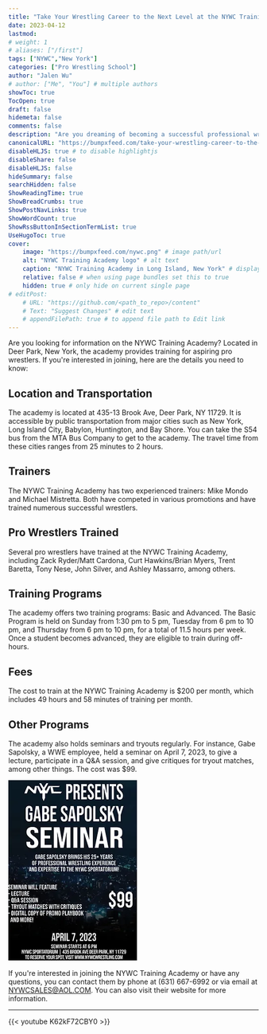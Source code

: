 ```yaml
---
title: "Take Your Wrestling Career to the Next Level at the NYWC Training Academy"
date: 2023-04-12
lastmod:
# weight: 1
# aliases: ["/first"]
tags: ["NYWC","New York"]
categories: ["Pro Wrestling School"]
author: "Jalen Wu"
# author: ["Me", "You"] # multiple authors
showToc: true
TocOpen: true
draft: false
hidemeta: false
comments: false
description: "Are you dreaming of becoming a successful professional wrestler? Do you want to learn from experienced trainers who have worked with WWE, ROH, and other top promotions? Look no further than NYWC Training Academy, Long Island's oldest and most successful wrestling school. With a proven track record of producing dynamic wrestlers who have gone on to work with WWE, AEW, Impact, and NJPW, NYWC offers comprehensive training led by top trainers Mike Mondo and Michael Mistretta. From the basics to advanced techniques, you'll learn everything you need to know to be successful in the industry. Join the ranks of NYWC graduates like Zack Ryder/Matt Cardona, Curt Hawkins/Brian Myers, Tony Nese, and more. Training is affordable at just $200 per month, with flexible scheduling options available. Don't wait to take your wrestling career to the next level – enroll in NYWC Training Academy today!"
canonicalURL: "https://bumpxfeed.com/take-your-wrestling-career-to-the-next-level-at-the-nywc-training-academy"
disableHLJS: true # to disable highlightjs
disableShare: false
disableHLJS: false
hideSummary: false
searchHidden: false
ShowReadingTime: true
ShowBreadCrumbs: true
ShowPostNavLinks: true
ShowWordCount: true
ShowRssButtonInSectionTermList: true
UseHugoToc: true
cover:
    image: "https://bumpxfeed.com/nywc.png" # image path/url
    alt: "NYWC Training Academy logo" # alt text
    caption: "NYWC Training Academy in Long Island, New York" # display caption under cover
    relative: false # when using page bundles set this to true
    hidden: true # only hide on current single page
# editPost:
    # URL: "https://github.com/<path_to_repo>/content"
    # Text: "Suggest Changes" # edit text
    # appendFilePath: true # to append file path to Edit link
---
```


Are you looking for information on the NYWC Training Academy? Located in Deer Park, New York, the academy provides training for aspiring pro wrestlers. If you're interested in joining, here are the details you need to know:

## Location and Transportation
The academy is located at 435-13 Brook Ave, Deer Park, NY 11729. It is accessible by public transportation from major cities such as New York, Long Island City, Babylon, Huntington, and Bay Shore. You can take the S54 bus from the MTA Bus Company to get to the academy. The travel time from these cities ranges from 25 minutes to 2 hours.

## Trainers
The NYWC Training Academy has two experienced trainers: Mike Mondo and Michael Mistretta. Both have competed in various promotions and have trained numerous successful wrestlers.

## Pro Wrestlers Trained
Several pro wrestlers have trained at the NYWC Training Academy, including Zack Ryder/Matt Cardona, Curt Hawkins/Brian Myers, Trent Baretta, Tony Nese, John Silver, and Ashley Massarro, among others.

## Training Programs
The academy offers two training programs: Basic and Advanced. The Basic Program is held on Sunday from 1:30 pm to 5 pm, Tuesday from 6 pm to 10 pm, and Thursday from 6 pm to 10 pm, for a total of 11.5 hours per week. Once a student becomes advanced, they are eligible to train during off-hours.

## Fees
The cost to train at the NYWC Training Academy is $200 per month, which includes 49 hours and 58 minutes of training per month.

## Other Programs
The academy also holds seminars and tryouts regularly. For instance, Gabe Sapolsky, a WWE employee, held a seminar on April 7, 2023, to give a lecture, participate in a Q&A session, and give critiques for tryout matches, among other things. The cost was $99.

![Gabe Sapolsky was at the NYC Sportatorium on April 7, 2023 to hold a seminar for aspiring pro wrestlers](seminar.png)

If you're interested in joining the NYWC Training Academy or have any questions, you can contact them by phone at (631) 667-6992 or via email at NYWCSALES@AOL.COM. You can also visit their website for more information.

---

{{< youtube K62kF72CBY0 >}}
